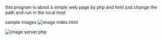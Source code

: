 this program is about a simple web page by php and html just change the path and run in the local host 


sample images
![image](https://github.com/user-attachments/assets/c1ff2031-96b4-4eda-8e0d-5f451338be50)
index.html

![image](https://github.com/user-attachments/assets/b2ef21e3-c1aa-4870-b1ac-226ccdf8c255)
server.php
